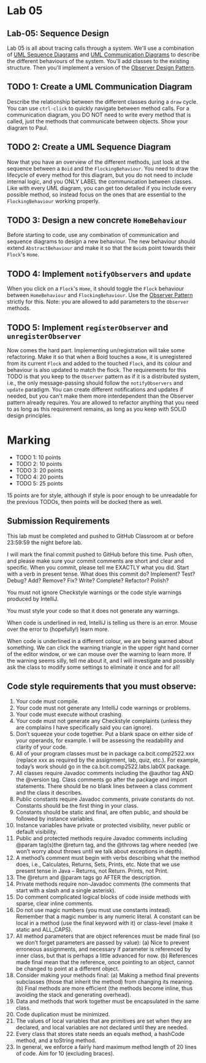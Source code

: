 # Lab 05
## Lab-05: Sequence Design
Lab 05 is all about tracing calls through a system. We'll use a combination of [UML Sequence Diagrams](https://en.wikipedia.org/wiki/Sequence_diagram) and [UML Communication Diagrams](https://en.wikipedia.org/wiki/Communication_diagram) to describe the different behaviours of the system. You'll add classes to the existing structure. Then you'll implement a version of the [Observer Design Pattern](https://en.wikipedia.org/wiki/Observer_pattern).

## TODO 1: Create a UML Communication Diagram
Describe the relationship between the different classes during a `draw` cycle. You can use `ctrl-click` to quickly navigate between method calls. For a communication diagram, you DO NOT need to write every method that is called, just the methods that communicate between objects. Show your diagram to Paul.

## TODO 2: Create a UML Sequence Diagram
Now that you have an overview of the different methods, just look at the sequence between a `Boid` and the `FlockingBehaviour`. You need to draw the lifecycle of every method for this diagram, but you do not need to include internal logic, and you ONLY LABEL the communication between classes. Like with every UML diagram, you can get too detailed if you include every possible method, so instead focus on the ones that are essential to the `FlockingBehaviour` working properly.

## TODO 3: Design a new concrete `HomeBehaviour`
Before starting to code, use any combination of communication and sequence diagrams to design a new behaviour. The new behaviour should extend `AbstractBehaviour` and make it so that the `Boid`s point towards their `Flock`'s `Home`.

## TODO 4: Implement `notifyObservers` and `update`
When you click on a `Flock`'s `Home`, it should toggle the `Flock` behaviour between `HomeBehaviour` and `FlockingBehaviour`. Use the [Observer Pattern](https://en.wikipedia.org/wiki/Observer_pattern) strictly for this. Note: you are allowed to add parameters to the `Observer` methods.

## TODO 5: Implement `registerObserver` and `unregisterObserver`
Now comes the hard part. Implementing un/registration will take some refactoring. Make it so that when a Boid touches a `Home`, it is unregistered from its current `Flock` and added to the touched `Flock`, and its colour and behaviour is also updated to match the flock. The requirements for this TODO is that you keep to the `Observer` pattern as if it is a distributed system, i.e., the only message-passing should follow the `notifyObservers` and `update` paradigm. You can create different notifications and updates if needed, but you can't make them more interdependent than the Observer pattern already requires. You are allowed to refactor anything that you need to as long as this requirement remains, as long as you keep with SOLID design principles.


# Marking
- TODO 1: 10 points
- TODO 2: 10 points
- TODO 3: 20 points
- TODO 4: 20 points
- TODO 5: 25 points

15 points are for style, although if style is poor enough to be unreadable for the previous TODOs, then points will be docked there as well.

## Submission Requirements

This lab must be completed and pushed to GitHub Classroom at or before 23:59:59 the night before lab.

I will mark the final commit pushed to GitHub before this time. Push often, and please make sure your commit comments are short and clear and specific. When you commit, please tell me EXACTLY what you did. Start with a verb in present tense. What does this commit do? Implement? Test? Debug? Add? Remove? Fix? Write? Complete? Refactor? Polish?

You must not ignore Checkstyle warnings or the code style warnings produced by IntelliJ.

You must style your code so that it does not generate any warnings.

When code is underlined in red, IntelliJ is telling us there is an error. Mouse over the error to (hopefully!) learn more.

When code is underlined in a different colour, we are being warned about something. We can click the warning triangle in the upper right hand corner of the editor window, or we can mouse over the warning to learn more. If the warning seems silly, tell me about it, and I will investigate and possibly ask the class to modify some settings to eliminate it once and for all!

## Code style requirements that you must observe:
1. Your code must compile.
2. Your code must not generate any IntelliJ code warnings or problems.
3. Your code must execute without crashing.
4. Your code must not generate any Checkstyle complaints (unless they are complains I have specifically said you can ignore).
5. Don’t squeeze your code together. Put a blank space on either side of your operands, for example. I will be assessing the readability and clarity of your code.
6. All of your program classes must be in package ca.bcit.comp2522.xxx (replace xxx as required by the assignment, lab, quiz, etc.). For example, today’s work should go in the ca.bcit.comp2522.labs.lab0X package.
7. All classes require Javadoc comments including the @author tag AND the @version tag. Class comments go after the package and import statements. There should be no blank lines between a class comment and the class it describes.
8. Public constants require Javadoc comments, private constants do not. Constants should be the first thing in your class.
9. Constants should be static and final, are often public, and should be followed by instance variables.
10. Instance variables have private or protected visibility, never public or default visibility.
11. Public and protected methods require Javadoc comments including @param tag(s)the @return tag, and the @throws tag where needed (we won’t worry about throws until we talk about exceptions in depth).
12. A method’s comment must begin with verbs describing what the method does, i.e., Calculates, Returns, Sets, Prints, etc. Note that we use present tense in Java – Returns, not Return. Prints, not Print.
13. The @return and @param tags go AFTER the description.
14. Private methods require non-Javadoc comments (the comments that start with a slash and a single asterisk).
15. Do comment complicated logical blocks of code inside methods with sparse, clear inline comments.
16. Do not use magic numbers (you must use constants instead). Remember that a magic number is any numeric literal. A constant can be local in a method (use the final keyword with it) or class-level (make it static and ALL_CAPS).
17. All method parameters that are object references must be made final (so we don’t forget parameters are passed by value):
    (a) Nice to prevent erroneous assignments, and necessary if parameter is referenced by inner class, but that is perhaps a little advanced for now.
    (b) References made final mean that the reference, once pointing to an object, cannot be changed to point at a different object.
18. Consider making your methods final:
    (a) Making a method final prevents subclasses (those that inherit the method) from changing its meaning.
    (b) Final methods are more efficient (the methods become inline, thus avoiding the stack and generating overhead).
19. Data and methods that work together must be encapsulated in the same class.
20. Code duplication must be minimized.
21. The values of local variables that are primitives are set when they are declared, and local variables are not declared until they are needed.
22. Every class that stores state needs an equals method, a hashCode method, and a toString method.
23. In general, we enforce a fairly hard maximum method length of 20 lines of code. Aim for 10 (excluding braces).
